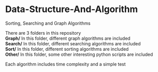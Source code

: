 # Data-Structure-And-Algorithm
Sorting, Searching and Graph Algorithms

There are 3 folders in this repository<br>
**Graph/**   In this folder, different graph algorithms are included <br>
**Search/**  In this folder, different searching algorithms are included <br>
**Sort/**    In this folder, different sorting algorithms are included <br>
**Other/**   In this folder, some other interesting python scripts are included <br>

Each algorithm includes time complexity and a simple test
